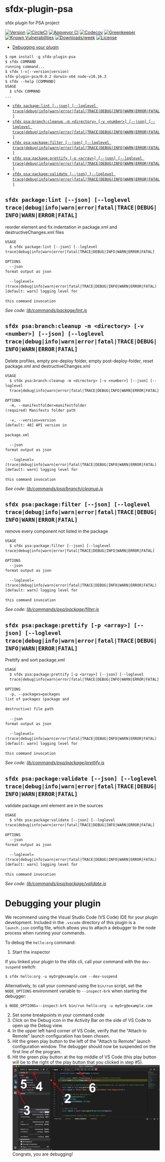 sfdx-plugin-psa
===============

sfdx plugin for PSA project

[![Version](https://img.shields.io/npm/v/sfdx-plugin-psa.svg)](https://npmjs.org/package/sfdx-plugin-psa)
[![CircleCI](https://circleci.com/gh/scolladon/sfdx-plugin-psa/tree/master.svg?style=shield)](https://circleci.com/gh/scolladon/sfdx-plugin-psa/tree/master)
[![Appveyor CI](https://ci.appveyor.com/api/projects/status/github/scolladon/sfdx-plugin-psa?branch=master&svg=true)](https://ci.appveyor.com/project/heroku/sfdx-plugin-psa/branch/master)
[![Codecov](https://codecov.io/gh/scolladon/sfdx-plugin-psa/branch/master/graph/badge.svg)](https://codecov.io/gh/scolladon/sfdx-plugin-psa)
[![Greenkeeper](https://badges.greenkeeper.io/scolladon/sfdx-plugin-psa.svg)](https://greenkeeper.io/)
[![Known Vulnerabilities](https://snyk.io/test/github/scolladon/sfdx-plugin-psa/badge.svg)](https://snyk.io/test/github/scolladon/sfdx-plugin-psa)
[![Downloads/week](https://img.shields.io/npm/dw/sfdx-plugin-psa.svg)](https://npmjs.org/package/sfdx-plugin-psa)
[![License](https://img.shields.io/npm/l/sfdx-plugin-psa.svg)](https://github.com/scolladon/sfdx-plugin-psa/blob/master/package.json)

<!-- toc -->
* [Debugging your plugin](#debugging-your-plugin)
<!-- tocstop -->
<!-- install -->
<!-- usage -->
```sh-session
$ npm install -g sfdx-plugin-psa
$ sfdx COMMAND
running command...
$ sfdx (-v|--version|version)
sfdx-plugin-psa/0.0.2 darwin-x64 node-v10.16.3
$ sfdx --help [COMMAND]
USAGE
  $ sfdx COMMAND
...
```
<!-- usagestop -->
<!-- commands -->
* [`sfdx package:lint [--json] [--loglevel trace|debug|info|warn|error|fatal|TRACE|DEBUG|INFO|WARN|ERROR|FATAL]`](#sfdx-packagelint---json---loglevel-tracedebuginfowarnerrorfataltracedebuginfowarnerrorfatal)
* [`sfdx psa:branch:cleanup -m <directory> [-v <number>] [--json] [--loglevel trace|debug|info|warn|error|fatal|TRACE|DEBUG|INFO|WARN|ERROR|FATAL]`](#sfdx-psabranchcleanup--m-directory--v-number---json---loglevel-tracedebuginfowarnerrorfataltracedebuginfowarnerrorfatal)
* [`sfdx psa:package:filter [--json] [--loglevel trace|debug|info|warn|error|fatal|TRACE|DEBUG|INFO|WARN|ERROR|FATAL]`](#sfdx-psapackagefilter---json---loglevel-tracedebuginfowarnerrorfataltracedebuginfowarnerrorfatal)
* [`sfdx psa:package:prettify [-p <array>] [--json] [--loglevel trace|debug|info|warn|error|fatal|TRACE|DEBUG|INFO|WARN|ERROR|FATAL]`](#sfdx-psapackageprettify--p-array---json---loglevel-tracedebuginfowarnerrorfataltracedebuginfowarnerrorfatal)
* [`sfdx psa:package:validate [--json] [--loglevel trace|debug|info|warn|error|fatal|TRACE|DEBUG|INFO|WARN|ERROR|FATAL]`](#sfdx-psapackagevalidate---json---loglevel-tracedebuginfowarnerrorfataltracedebuginfowarnerrorfatal)

## `sfdx package:lint [--json] [--loglevel trace|debug|info|warn|error|fatal|TRACE|DEBUG|INFO|WARN|ERROR|FATAL]`

reorder element and fix indentation in package.xml and destructiveChanges.xml files

```
USAGE
  $ sfdx package:lint [--json] [--loglevel trace|debug|info|warn|error|fatal|TRACE|DEBUG|INFO|WARN|ERROR|FATAL]

OPTIONS
  --json                                                                            format output as json

  --loglevel=(trace|debug|info|warn|error|fatal|TRACE|DEBUG|INFO|WARN|ERROR|FATAL)  [default: warn] logging level for
                                                                                    this command invocation
```

_See code: [lib/commands/package/lint.js](https://github.com/scolladon-sfdc/sfdx-plugin-psa/blob/v0.0.2/lib/commands/package/lint.js)_

## `sfdx psa:branch:cleanup -m <directory> [-v <number>] [--json] [--loglevel trace|debug|info|warn|error|fatal|TRACE|DEBUG|INFO|WARN|ERROR|FATAL]`

Delete profiles, empty pre-deploy folder, empty post-deploy-folder, reset package.xml and destructiveChanges.xml

```
USAGE
  $ sfdx psa:branch:cleanup -m <directory> [-v <number>] [--json] [--loglevel 
  trace|debug|info|warn|error|fatal|TRACE|DEBUG|INFO|WARN|ERROR|FATAL]

OPTIONS
  -m, --manifestfolder=manifestfolder                                               (required) Manifests folder path

  -v, --version=version                                                             [default: 48] API version in
                                                                                    package.xml

  --json                                                                            format output as json

  --loglevel=(trace|debug|info|warn|error|fatal|TRACE|DEBUG|INFO|WARN|ERROR|FATAL)  [default: warn] logging level for
                                                                                    this command invocation
```

_See code: [lib/commands/psa/branch/cleanup.js](https://github.com/scolladon-sfdc/sfdx-plugin-psa/blob/v0.0.2/lib/commands/psa/branch/cleanup.js)_

## `sfdx psa:package:filter [--json] [--loglevel trace|debug|info|warn|error|fatal|TRACE|DEBUG|INFO|WARN|ERROR|FATAL]`

remove every component not listed in the package

```
USAGE
  $ sfdx psa:package:filter [--json] [--loglevel trace|debug|info|warn|error|fatal|TRACE|DEBUG|INFO|WARN|ERROR|FATAL]

OPTIONS
  --json                                                                            format output as json

  --loglevel=(trace|debug|info|warn|error|fatal|TRACE|DEBUG|INFO|WARN|ERROR|FATAL)  [default: warn] logging level for
                                                                                    this command invocation
```

_See code: [lib/commands/psa/package/filter.js](https://github.com/scolladon-sfdc/sfdx-plugin-psa/blob/v0.0.2/lib/commands/psa/package/filter.js)_

## `sfdx psa:package:prettify [-p <array>] [--json] [--loglevel trace|debug|info|warn|error|fatal|TRACE|DEBUG|INFO|WARN|ERROR|FATAL]`

Prettify and sort package.xml

```
USAGE
  $ sfdx psa:package:prettify [-p <array>] [--json] [--loglevel 
  trace|debug|info|warn|error|fatal|TRACE|DEBUG|INFO|WARN|ERROR|FATAL]

OPTIONS
  -p, --packages=packages                                                           list of packages (package and
                                                                                    destructive) file path

  --json                                                                            format output as json

  --loglevel=(trace|debug|info|warn|error|fatal|TRACE|DEBUG|INFO|WARN|ERROR|FATAL)  [default: warn] logging level for
                                                                                    this command invocation
```

_See code: [lib/commands/psa/package/prettify.js](https://github.com/scolladon-sfdc/sfdx-plugin-psa/blob/v0.0.2/lib/commands/psa/package/prettify.js)_

## `sfdx psa:package:validate [--json] [--loglevel trace|debug|info|warn|error|fatal|TRACE|DEBUG|INFO|WARN|ERROR|FATAL]`

validate package.xml element are in the sources

```
USAGE
  $ sfdx psa:package:validate [--json] [--loglevel trace|debug|info|warn|error|fatal|TRACE|DEBUG|INFO|WARN|ERROR|FATAL]

OPTIONS
  --json                                                                            format output as json

  --loglevel=(trace|debug|info|warn|error|fatal|TRACE|DEBUG|INFO|WARN|ERROR|FATAL)  [default: warn] logging level for
                                                                                    this command invocation
```

_See code: [lib/commands/psa/package/validate.js](https://github.com/scolladon-sfdc/sfdx-plugin-psa/blob/v0.0.2/lib/commands/psa/package/validate.js)_
<!-- commandsstop -->
<!-- debugging-your-plugin -->
# Debugging your plugin
We recommend using the Visual Studio Code (VS Code) IDE for your plugin development. Included in the `.vscode` directory of this plugin is a `launch.json` config file, which allows you to attach a debugger to the node process when running your commands.

To debug the `hello:org` command: 
1. Start the inspector
  
If you linked your plugin to the sfdx cli, call your command with the `dev-suspend` switch: 
```sh-session
$ sfdx hello:org -u myOrg@example.com --dev-suspend
```
  
Alternatively, to call your command using the `bin/run` script, set the `NODE_OPTIONS` environment variable to `--inspect-brk` when starting the debugger:
```sh-session
$ NODE_OPTIONS=--inspect-brk bin/run hello:org -u myOrg@example.com
```

2. Set some breakpoints in your command code
3. Click on the Debug icon in the Activity Bar on the side of VS Code to open up the Debug view.
4. In the upper left hand corner of VS Code, verify that the "Attach to Remote" launch configuration has been chosen.
5. Hit the green play button to the left of the "Attach to Remote" launch configuration window. The debugger should now be suspended on the first line of the program. 
6. Hit the green play button at the top middle of VS Code (this play button will be to the right of the play button that you clicked in step #5).
<br><img src=".images/vscodeScreenshot.png" width="480" height="278"><br>
Congrats, you are debugging!

